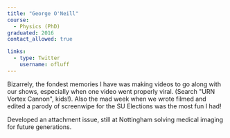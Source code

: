 ```yaml
---
title: "George O'Neill"
course:
  - Physics (PhD)
graduated: 2016
contact_allowed: true

links:
  - type: Twitter
    username: ofluff
---
```


Bizarrely, the fondest memories I have was making videos to go along with our shows, especially when one video went properly viral. (Search "URN Vortex Cannon", kids!). Also the mad week when we wrote filmed and edited a parody of screenwipe for the SU Elections was the most fun I had!

Developed an attachment issue, still at Nottingham solving medical imaging for future generations.
